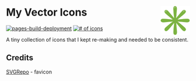 # My Vector Icons [<img alt="MVI Logo" src="docs/favicon.svg" height="80" align="right" />](https://mvi.marcuse.info/)

[![pages-build-deployment](https://github.com/fileformat/mvi/actions/workflows/pages/pages-build-deployment/badge.svg)](https://github.com/fileformat/mvi/actions/workflows/pages/pages-build-deployment)
[![# of icons](https://img.shields.io/badge/dynamic/json.svg?label=icons&url=https%3A%2F%2Fmvi.marcuse.info%2Fcount.json&query=$.count)](https://mvi.marcuse.info/)

A tiny collection of icons that I kept re-making and needed to be consistent.

## Credits

[SVGRepo](https://www.svgrepo.com/svg/396358/eight-spoked-asterisk) - favicon